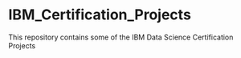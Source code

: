 # IBM_Certification_Projects

This repository contains some of the IBM Data Science Certification Projects
